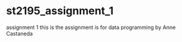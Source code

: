 # st2195_assignment_1
assignment 1
this is the assignment is for data programming by Anne Castaneda

